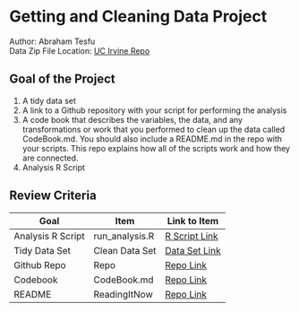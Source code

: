 # Getting and Cleaning Data Project
Author: Abraham Tesfu <br />
Data Zip File Location: [UC Irvine Repo](https://d396qusza40orc.cloudfront.net/getdata%2Fprojectfiles%2FUCI%20HAR%20Dataset.zip)

## Goal of the Project
1. A tidy data set 
2. A link to a Github repository with your script for performing the analysis 
3. A code book that describes the variables, the data, and any transformations or work that you performed to clean up the data called CodeBook.md. You should also include a README.md in the repo with your scripts. This repo explains how all of the scripts work and how they are connected.
4. Analysis R Script

## Review Criteria

Goal | Item | Link to Item
--- | --- | ---
Analysis R Script |  run_analysis.R |  [R Script Link](https://github.com/Abraham-T/Tidy-Data-Project/blob/master/run_analysis.R "run_analysis.R")
Tidy Data Set |  Clean Data Set |  [Data Set Link](https://github.com/Abraham-T/Tidy-Data-Project/blob/master/tidyData.txt "tidyData.txt")
Github Repo | Repo |  [Repo Link](https://github.com/Abraham-T/Tidy-Data-Project)
Codebook | CodeBook.md |  [Repo Link](https://github.com/Abraham-T/Tidy-Data-Project/blob/master/CodeBook.md "CodeBook.md")
README | ReadingItNow |  [Repo Link](https://github.com/Abraham-T/Tidy-Data-Project/blob/master/README.md "README.md")

